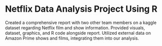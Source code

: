 # Netflix Data Analysis Project Using R

Created a comprehensive report with two other team members on a kaggle dataset regarding Netflix film and show information.
Provided visuals, dataset, graphics, and R code alongside report.
Utilized external data on Amazon Prime shows and films, integrating them into our analysis.
